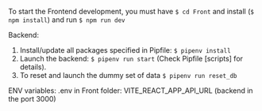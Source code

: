To start the Frontend development, you must have `$ cd Front` and install (`$ npm install`) and run `$ npm run dev`

Backend:

1. Install/update all packages specified in Pipfile: `$ pipenv install`
2. Launch the backend: `$ pipenv run start` (Check Pipfile [scripts] for details).
3. To reset and launch the dummy set of data `$ pipenv run reset_db`

ENV variables:
.env in Front folder:
VITE_REACT_APP_API_URL (backend in the port 3000)
